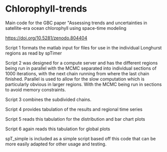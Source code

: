 # Chlorophyll-trends
Main code for the GBC paper "Assessing trends and uncertainties in satellite-era ocean chlorophyll using space-time modeling

https://doi.org/10.5281/zenodo.804404

Script 1 formats the matlab input for files for use in the individual Longhurst regions as read by spTimer

Script 2 was designed for a compute server and has the different regions being run in parallel with the MCMC  separated into individual sections of 1000 iterations, with the next chain running from where the last chain finished. Parallel is used to allow for the slow computation which is particularly obvious in larger regions. With the MCMC being run in sections to avoid memory constraints. 

Script 3 combines the subdivided chains.

Script 4 provides tabulation of the results and regional time series

Script 5 reads this tabulation for the distribution and bar chart plots

Script 6 again reads this tabulation for global plots


spT_simple is included as a simple script based off this code that can be more easily adapted for other usage and testing.
